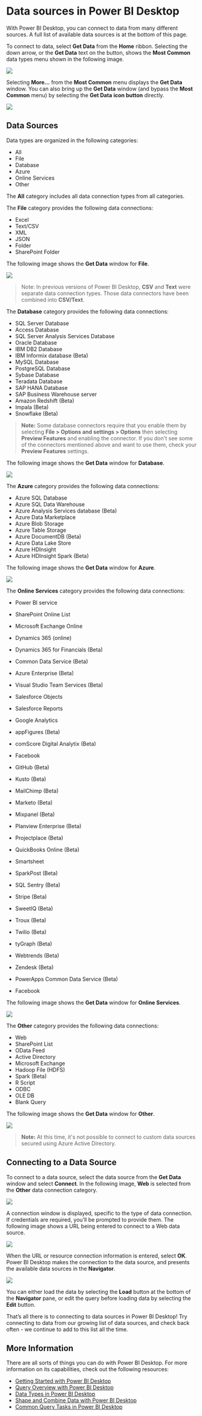 <properties
   pageTitle="Data sources in Power BI Desktop"
   description="Data sources in Power BI Desktop"
   services="powerbi"
   documentationCenter=""
   authors="davidiseminger"
   manager="mblythe"
   backup=""
   editor=""
   tags=""
   qualityFocus="complete"
   qualityDate="04/29/2016"/>

<tags
   ms.service="powerbi"
   ms.devlang="NA"
   ms.topic="article"
   ms.tgt_pltfrm="NA"
   ms.workload="powerbi"
   ms.date="04/03/2017"
   ms.author="davidi"/>


# Data sources in Power BI Desktop

With Power BI Desktop, you can connect to data from many different sources. A full list of available data sources is at the bottom of this page.

To connect to data, select **Get Data** from the **Home** ribbon. Selecting the down arrow, or the **Get Data** text on the button, shows the **Most Common** data types menu shown in the following image.

![](media/powerbi-desktop-data-sources/data-sources_1.png)

Selecting **More…** from the **Most Common** menu displays the **Get Data** window. You can also bring up the **Get Data** window (and bypass the **Most Common** menu) by selecting the **Get Data** **icon button** directly.

![](media/powerbi-desktop-data-sources/data-sources_2.png)

## Data Sources

Data types are organized in the following categories:

-   All
-   File
-   Database
-   Azure
-   Online Services
-   Other

The **All** category includes all data connection types from all categories.

The **File** category provides the following data connections:

-   Excel
-   Text/CSV
-   XML
-   JSON
-   Folder
-   SharePoint Folder


The following image shows the **Get Data** window for **File**.

![](media/powerbi-desktop-data-sources/data-sources_3.png)
> Note: In previous versions of Power BI Desktop, **CSV** and **Text** were separate data connection types. Those data connectors have been combined into **CSV/Text**.


The **Database** category provides the following data connections:

-   SQL Server Database
-   Access Database
-   SQL Server Analysis Services Database
-   Oracle Database
-   IBM DB2 Database
-   IBM Informix database (Beta)
-   MySQL Database
-   PostgreSQL Database
-   Sybase Database
-   Teradata Database
-   SAP HANA Database
-   SAP Business Warehouse server
-   Amazon Redshift (Beta)
-   Impala (Beta)
-   Snowflake (Beta)


> **Note:** Some database connectors require that you enable them by selecting **File > Options and settings > Options** then selecting **Preview Features** and enabling the connector. If you don't see some of the connectors mentioned above and want to use them, check your **Preview Features** settings.

The following image shows the **Get Data** window for **Database**.

![](media/powerbi-desktop-data-sources/data-sources_4.png)


The **Azure** category provides the following data connections:

-   Azure SQL Database
-   Azure SQL Data Warehouse
-   Azure Analysis Services database (Beta)
-   Azure Data Marketplace
-   Azure Blob Storage
-   Azure Table Storage
-   Azure DocumentDB (Beta)
-   Azure Data Lake Store
-   Azure HDInsight
-   Azure HDInsight Spark (Beta)



The following image shows the **Get Data** window for **Azure**.

![](media/powerbi-desktop-data-sources/data-sources_5.png)


The **Online Services** category provides the following data connections:

-   Power BI service
-   SharePoint Online List
-   Microsoft Exchange Online
-   Dynamics 365 (online)
-   Dynamics 365 for Financials (Beta)
-   Common Data Service (Beta)
-   Azure Enterprise (Beta)
-   Visual Studio Team Services (Beta)
-   Salesforce Objects
-   Salesforce Reports
-   Google Analytics
-   appFigures (Beta)
-   comScore Digital Analytix (Beta)
-   Facebook
-   GitHub (Beta)
-   Kusto (Beta)
-   MailChimp (Beta)
-   Marketo (Beta)
-   Mixpanel (Beta)
-   Planview Enterprise (Beta)
-   Projectplace (Beta)
-   QuickBooks Online (Beta)
-   Smartsheet
-   SparkPost (Beta)
-   SQL Sentry (Beta)
-   Stripe (Beta)
-   SweetIQ (Beta)
-   Troux (Beta)
-   Twilio (Beta)
-   tyGraph (Beta)
-   Webtrends (Beta)
-   Zendesk (Beta)


-   PowerApps Common Data Service (Beta)
-   Facebook

The following image shows the **Get Data** window for **Online Services**.

![](media/powerbi-desktop-data-sources/data-sources_6.png)

The **Other** category provides the following data connections:

-   Web
-   SharePoint List
-   OData Feed
-   Active Directory
-   Microsoft Exchange
-   Hadoop File (HDFS)
-   Spark (Beta)
-   R Script
-   ODBC
-   OLE DB
-   Blank Query

The following image shows the **Get Data** window for **Other**.

![](media/powerbi-desktop-data-sources/data-sources_7.png)

> **Note:** At this time, it's not possible to connect to custom data sources secured using Azure Active Directory.

## Connecting to a Data Source

To connect to a data source, select the data source from the **Get Data** window and select **Connect**. In the following image, **Web** is selected from the **Other** data connection category.

![](media/powerbi-desktop-data-sources/data-sources_7.png)


A connection window is displayed, specific to the type of data connection. If credentials are required, you’ll be prompted to provide them. The following image shows a URL being entered to connect to a Web data source.

![](media/powerbi-desktop-data-sources/DataSources_FromWebBox.png)


When the URL or resource connection information is entered, select **OK**. Power BI Desktop makes the connection to the data source, and presents the available data sources in the **Navigator**.

![](media/powerbi-desktop-data-sources/DataSources_FromNavigatorDialog.png)


You can either load the data by selecting the **Load** button at the bottom of the **Navigator** pane, or edit the query before loading data by selecting the **Edit** button.

That’s all there is to connecting to data sources in Power BI Desktop! Try connecting to data from our growing list of data sources, and check back often - we continue to add to this list all the time.

## More Information

There are all sorts of things you can do with Power BI Desktop. For more information on its capabilities, check out the following resources:

-   [Getting Started with Power BI Desktop](powerbi-desktop-getting-started.md)
-   [Query Overview with Power BI Desktop](powerbi-desktop-query-overview.md)
-   [Data Types in Power BI Desktop](powerbi-desktop-data-types.md)
-   [Shape and Combine Data with Power BI Desktop](powerbi-desktop-shape-and-combine-data.md)
-   [Common Query Tasks in Power BI Desktop](powerbi-desktop-common-query-tasks.md)    




 

